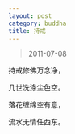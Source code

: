 ```yaml
---
layout: post
category: buddha
title: 持戒
---
```


> 2011-07-08

持戒修佛万念净，

几世洗涤尘色空。

落花缠绵空有意，

流水无情任西东。
